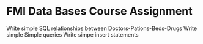 # FMI Data Bases Course Assignment
Write simple SQL relationships between Doctors-Pations-Beds-Drugs
Write simple Simple queries
Write simpe insert statements
